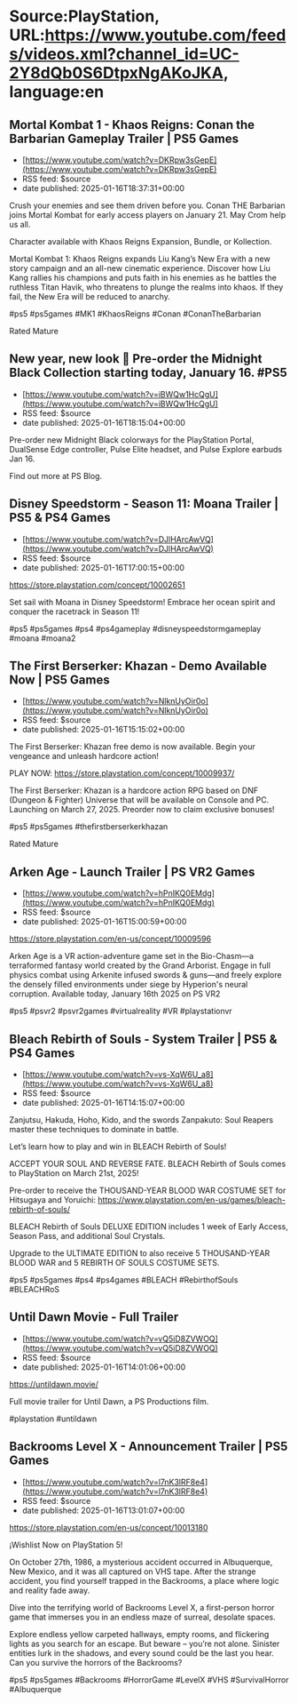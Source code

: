 # Source:PlayStation, URL:https://www.youtube.com/feeds/videos.xml?channel_id=UC-2Y8dQb0S6DtpxNgAKoJKA, language:en

## Mortal Kombat 1 - Khaos Reigns: Conan the Barbarian Gameplay Trailer | PS5 Games
 - [https://www.youtube.com/watch?v=DKRpw3sGepE](https://www.youtube.com/watch?v=DKRpw3sGepE)
 - RSS feed: $source
 - date published: 2025-01-16T18:37:31+00:00

Crush your enemies and see them driven before you. Conan THE Barbarian joins Mortal Kombat for early access players on January 21. May Crom help us all. 

Character available with Khaos Reigns Expansion, Bundle, or Kollection. 

Mortal Kombat 1: Khaos Reigns expands Liu Kang’s New Era with a new story campaign and an all-new cinematic experience. Discover how Liu Kang rallies his champions and puts faith in his enemies as he battles the ruthless Titan Havik, who threatens to plunge the realms into khaos. If they fail, the New Era will be reduced to anarchy. 

#ps5 #ps5games #MK1 #KhaosReigns #Conan #ConanTheBarbarian 

Rated Mature

## New year, new look 🖤 Pre-order the Midnight Black Collection starting today, January 16. #PS5
 - [https://www.youtube.com/watch?v=iBWQw1HcQgU](https://www.youtube.com/watch?v=iBWQw1HcQgU)
 - RSS feed: $source
 - date published: 2025-01-16T18:15:04+00:00

Pre-order new Midnight Black colorways for the PlayStation Portal, DualSense Edge controller, Pulse Elite headset, and Pulse Explore earbuds Jan 16. 

Find out more at PS Blog.

## Disney Speedstorm - Season 11: Moana Trailer | PS5 & PS4 Games
 - [https://www.youtube.com/watch?v=DJlHArcAwVQ](https://www.youtube.com/watch?v=DJlHArcAwVQ)
 - RSS feed: $source
 - date published: 2025-01-16T17:00:15+00:00

https://store.playstation.com/concept/10002651

Set sail with Moana in Disney Speedstorm! Embrace her ocean spirit and conquer the racetrack in Season 11!

#ps5 #ps5games #ps4 #ps4gameplay #disneyspeedstormgameplay #moana #moana2

## The First Berserker: Khazan - Demo Available Now | PS5 Games
 - [https://www.youtube.com/watch?v=NlknUyOir0o](https://www.youtube.com/watch?v=NlknUyOir0o)
 - RSS feed: $source
 - date published: 2025-01-16T15:15:02+00:00

The First Berserker: Khazan free demo is now available.
Begin your vengeance and unleash hardcore action!

PLAY NOW: https://store.playstation.com/concept/10009937/

The First Berserker: Khazan is a hardcore action RPG based on DNF (Dungeon & Fighter) Universe that will be available on Console and PC. Launching on March 27, 2025. Preorder now to claim exclusive bonuses!
 
#ps5 #ps5games #thefirstberserkerkhazan 

Rated Mature

## Arken Age - Launch Trailer | PS VR2 Games
 - [https://www.youtube.com/watch?v=hPnIKQ0EMdg](https://www.youtube.com/watch?v=hPnIKQ0EMdg)
 - RSS feed: $source
 - date published: 2025-01-16T15:00:59+00:00

https://store.playstation.com/en-us/concept/10009596

Arken Age is a VR action-adventure game set in the Bio-Chasm—a terraformed fantasy world
created by the Grand Arborist. Engage in full physics combat using Arkenite infused swords &
 guns—and freely explore the densely filled environments under siege by Hyperion's neural
 corruption. Available today, January 16th 2025 on PS VR2 

#ps5 #psvr2 #psvr2games #virtualreality #VR #playstationvr

## Bleach Rebirth of Souls - System Trailer | PS5 & PS4 Games
 - [https://www.youtube.com/watch?v=vs-XqW6U_a8](https://www.youtube.com/watch?v=vs-XqW6U_a8)
 - RSS feed: $source
 - date published: 2025-01-16T14:15:07+00:00

Zanjutsu, Hakuda, Hoho, Kido, and the swords Zanpakuto: Soul Reapers master these techniques to dominate in battle.

Let’s learn how to play and win in BLEACH Rebirth of Souls!

ACCEPT YOUR SOUL AND REVERSE FATE.
BLEACH Rebirth of Souls comes to PlayStation on March 21st, 2025!

Pre-order to receive the THOUSAND-YEAR BLOOD WAR COSTUME SET for Hitsugaya and Yoruichi: https://www.playstation.com/en-us/games/bleach-rebirth-of-souls/

BLEACH Rebirth of Souls DELUXE EDITION includes 1 week of Early Access, Season Pass, and additional Soul Crystals.

Upgrade to the ULTIMATE EDITION to also receive 5 THOUSAND-YEAR BLOOD WAR and 5 REBIRTH OF SOULS COSTUME SETS.

#ps5 #ps5games #ps4 #ps4games #BLEACH #RebirthofSouls #BLEACHRoS

## Until Dawn Movie - Full Trailer
 - [https://www.youtube.com/watch?v=vQ5iD8ZVWOQ](https://www.youtube.com/watch?v=vQ5iD8ZVWOQ)
 - RSS feed: $source
 - date published: 2025-01-16T14:01:06+00:00

https://untildawn.movie/

Full movie trailer for Until Dawn, a PS Productions film. 

#playstation #untildawn

## Backrooms Level X - Announcement Trailer | PS5 Games
 - [https://www.youtube.com/watch?v=l7nK3lRF8e4](https://www.youtube.com/watch?v=l7nK3lRF8e4)
 - RSS feed: $source
 - date published: 2025-01-16T13:01:07+00:00

https://store.playstation.com/en-us/concept/10013180

¡Wishlist Now on PlayStation 5!

On October 27th, 1986, a mysterious accident occurred in Albuquerque, New Mexico, and it was all captured on VHS tape. After the strange accident, you find yourself trapped in the Backrooms, a place where logic and reality fade away.

Dive into the terrifying world of Backrooms Level X, a first-person horror game that immerses you in an endless maze of surreal, desolate spaces.

Explore endless yellow carpeted hallways, empty rooms, and flickering lights as you search for an escape. But beware – you’re not alone. Sinister entities lurk in the shadows, and every sound could be the last you hear. Can you survive the horrors of the Backrooms?

#ps5 #ps5games #Backrooms #HorrorGame #LevelX #VHS #SurvivalHorror #Albuquerque

